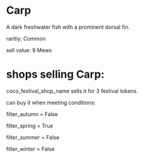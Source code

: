 # Carp

A dark freshwater fish with a prominent dorsal fin.

raritiy: Common

sell value: 9 Mews

# shops selling Carp:

coco_festival_shop_name sells it for 3 festival tokens.

can buy it when meeting conditions: 

filter_autumn = False

filter_spring = True

filter_summer = False

filter_winter = False